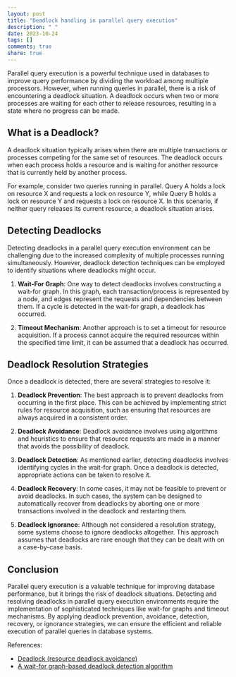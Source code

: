 ```yaml
---
layout: post
title: "Deadlock handling in parallel query execution"
description: " "
date: 2023-10-24
tags: []
comments: true
share: true
---
```


Parallel query execution is a powerful technique used in databases to improve query performance by dividing the workload among multiple processors. However, when running queries in parallel, there is a risk of encountering a deadlock situation. A deadlock occurs when two or more processes are waiting for each other to release resources, resulting in a state where no progress can be made.

## What is a Deadlock?

A deadlock situation typically arises when there are multiple transactions or processes competing for the same set of resources. The deadlock occurs when each process holds a resource and is waiting for another resource that is currently held by another process.

For example, consider two queries running in parallel. Query A holds a lock on resource X and requests a lock on resource Y, while Query B holds a lock on resource Y and requests a lock on resource X. In this scenario, if neither query releases its current resource, a deadlock situation arises.

## Detecting Deadlocks

Detecting deadlocks in a parallel query execution environment can be challenging due to the increased complexity of multiple processes running simultaneously. However, deadlock detection techniques can be employed to identify situations where deadlocks might occur.

1. **Wait-For Graph**: One way to detect deadlocks involves constructing a wait-for graph. In this graph, each transaction/process is represented by a node, and edges represent the requests and dependencies between them. If a cycle is detected in the wait-for graph, a deadlock has occurred.

2. **Timeout Mechanism**: Another approach is to set a timeout for resource acquisition. If a process cannot acquire the required resources within the specified time limit, it can be assumed that a deadlock has occurred.

## Deadlock Resolution Strategies

Once a deadlock is detected, there are several strategies to resolve it:

1. **Deadlock Prevention**: The best approach is to prevent deadlocks from occurring in the first place. This can be achieved by implementing strict rules for resource acquisition, such as ensuring that resources are always acquired in a consistent order.

2. **Deadlock Avoidance**: Deadlock avoidance involves using algorithms and heuristics to ensure that resource requests are made in a manner that avoids the possibility of deadlock.

3. **Deadlock Detection**: As mentioned earlier, detecting deadlocks involves identifying cycles in the wait-for graph. Once a deadlock is detected, appropriate actions can be taken to resolve it.

4. **Deadlock Recovery**: In some cases, it may not be feasible to prevent or avoid deadlocks. In such cases, the system can be designed to automatically recover from deadlocks by aborting one or more transactions involved in the deadlock and restarting them.

5. **Deadlock Ignorance**: Although not considered a resolution strategy, some systems choose to ignore deadlocks altogether. This approach assumes that deadlocks are rare enough that they can be dealt with on a case-by-case basis.

## Conclusion

Parallel query execution is a valuable technique for improving database performance, but it brings the risk of deadlock situations. Detecting and resolving deadlocks in parallel query execution environments require the implementation of sophisticated techniques like wait-for graphs and timeout mechanisms. By applying deadlock prevention, avoidance, detection, recovery, or ignorance strategies, we can ensure the efficient and reliable execution of parallel queries in database systems.

References:
- [Deadlock (resource deadlock avoidance)](https://en.wikipedia.org/wiki/Deadlock)
- [A wait-for graph-based deadlock detection algorithm](https://www.researchgate.net/publication/220645876_A_wait-for_graph-based_deadlock_detection_algorithm)